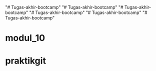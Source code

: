 "# Tugas-akhir-bootcamp" 
"# Tugas-akhir-bootcamp" 
"# Tugas-akhir-bootcamp" 
"# Tugas-akhir-bootcamp" 
"# Tugas-akhir-bootcamp" 
"# Tugas-akhir-bootcamp" 
# modul_10
# praktikgit
